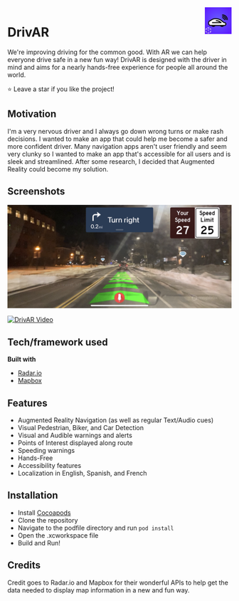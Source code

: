 <a href="https://github.com/MHubs/DrivAR">
    <img src="https://github.com/MHubs/DrivAR/blob/main/iTunesArtwork%401x.png" alt="DrivAR logo" title="DrivAR" align="right" height="60" />
</a>

DrivAR
======================
We're improving driving for the common good. With AR we can help everyone drive safe in a new fun way! DrivAR is designed with the driver in mind and aims for a nearly hands-free experience for people all around the world.

:star: Leave a star if you like the project!

## Motivation
I'm a very nervous driver and I always go down wrong turns or make rash decisions. I wanted to make an app that could help me become a safer and more confident driver. Many navigation apps aren't user friendly and seem very clunky so I wanted to make an app that's accessible for all users and is sleek and streamlined. After some research, I decided that Augmented Reality could become my solution.
 
## Screenshots
<a href="https://github.com/MHubs/DrivAR">
    <img src="https://github.com/MHubs/DrivAR/blob/main/IMG_7076.PNG" alt="DrivAR logo" title="DrivAR" width="900" />
</a>

[![DrivAR Video](http://img.youtube.com/vi/wGgzpdAhnos/0.jpg)](https://www.youtube.com/watch?v=wGgzpdAhnos&feature=youtu.be&hd=1 "DrivAR")

## Tech/framework used
<b>Built with</b>
- [Radar.io](https://radar.io)
- [Mapbox](https://www.mapbox.com/vision)

## Features
- Augmented Reality Navigation (as well as regular Text/Audio cues)
- Visual Pedestrian, Biker, and Car Detection
- Visual and Audible warnings and alerts
- Points of Interest displayed along route
- Speeding warnings
- Hands-Free
- Accessibility features
- Localization in English, Spanish, and French

## Installation
- Install [Cocoapods](https://cocoapods.org)
- Clone the repository
- Navigate to the podfile directory and run `pod install`
- Open the .xcworkspace file
- Build and Run!

## Credits
Credit goes to Radar.io and Mapbox for their wonderful APIs to help get the data needed to display map information in a new and fun way. 
